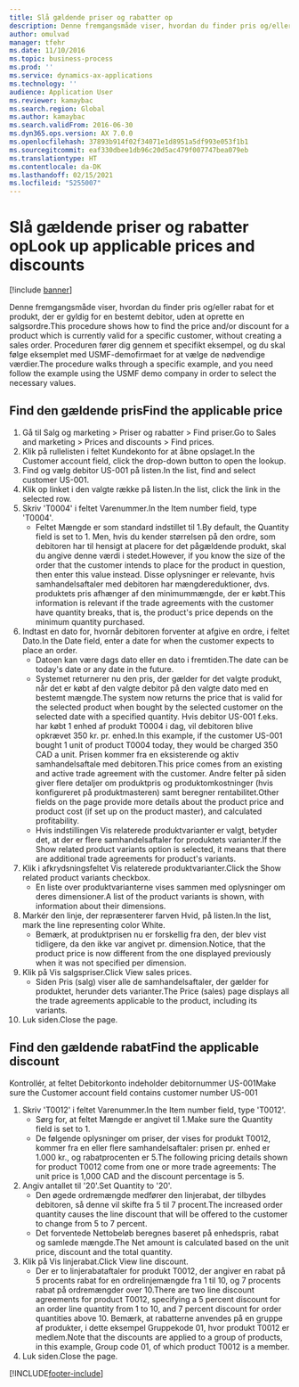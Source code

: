 ```yaml
---
title: Slå gældende priser og rabatter op
description: Denne fremgangsmåde viser, hvordan du finder pris og/eller rabat for et produkt, der er gyldig for en bestemt debitor, uden at oprette en salgsordre.
author: omulvad
manager: tfehr
ms.date: 11/10/2016
ms.topic: business-process
ms.prod: ''
ms.service: dynamics-ax-applications
ms.technology: ''
audience: Application User
ms.reviewer: kamaybac
ms.search.region: Global
ms.author: kamaybac
ms.search.validFrom: 2016-06-30
ms.dyn365.ops.version: AX 7.0.0
ms.openlocfilehash: 37893b914f02f34071e1d8951a5df993e053f1b1
ms.sourcegitcommit: eaf330dbee1db96c20d5ac479f007747bea079eb
ms.translationtype: HT
ms.contentlocale: da-DK
ms.lasthandoff: 02/15/2021
ms.locfileid: "5255007"
---
```

# <a name="look-up-applicable-prices-and-discounts"></a><span data-ttu-id="5bc3b-103">Slå gældende priser og rabatter op</span><span class="sxs-lookup"><span data-stu-id="5bc3b-103">Look up applicable prices and discounts</span></span>

[!include [banner](../../includes/banner.md)]

<span data-ttu-id="5bc3b-104">Denne fremgangsmåde viser, hvordan du finder pris og/eller rabat for et produkt, der er gyldig for en bestemt debitor, uden at oprette en salgsordre.</span><span class="sxs-lookup"><span data-stu-id="5bc3b-104">This procedure shows how to find the price and/or discount for a product which is currently valid for a specific customer, without creating a sales order.</span></span> <span data-ttu-id="5bc3b-105">Proceduren fører dig gennem et specifikt eksempel, og du skal følge eksemplet med USMF-demofirmaet for at vælge de nødvendige værdier.</span><span class="sxs-lookup"><span data-stu-id="5bc3b-105">The procedure walks through a specific example, and you need follow the example using the USMF demo company in order to select the necessary values.</span></span>


## <a name="find-the-applicable-price"></a><span data-ttu-id="5bc3b-106">Find den gældende pris</span><span class="sxs-lookup"><span data-stu-id="5bc3b-106">Find the applicable price</span></span>
1. <span data-ttu-id="5bc3b-107">Gå til Salg og marketing > Priser og rabatter > Find priser.</span><span class="sxs-lookup"><span data-stu-id="5bc3b-107">Go to Sales and marketing > Prices and discounts > Find prices.</span></span>
2. <span data-ttu-id="5bc3b-108">Klik på rullelisten i feltet Kundekonto for at åbne opslaget.</span><span class="sxs-lookup"><span data-stu-id="5bc3b-108">In the Customer account field, click the drop-down button to open the lookup.</span></span>
3. <span data-ttu-id="5bc3b-109">Find og vælg debitor US-001 på listen.</span><span class="sxs-lookup"><span data-stu-id="5bc3b-109">In the list, find and select customer US-001.</span></span>
4. <span data-ttu-id="5bc3b-110">Klik op linket i den valgte række på listen.</span><span class="sxs-lookup"><span data-stu-id="5bc3b-110">In the list, click the link in the selected row.</span></span>
5. <span data-ttu-id="5bc3b-111">Skriv 'T0004' i feltet Varenummer.</span><span class="sxs-lookup"><span data-stu-id="5bc3b-111">In the Item number field, type 'T0004'.</span></span>
    * <span data-ttu-id="5bc3b-112">Feltet Mængde er som standard indstillet til 1.</span><span class="sxs-lookup"><span data-stu-id="5bc3b-112">By default, the Quantity field is set to 1.</span></span> <span data-ttu-id="5bc3b-113">Men, hvis du kender størrelsen på den ordre, som debitoren har til hensigt at placere for det pågældende produkt, skal du angive denne værdi i stedet.</span><span class="sxs-lookup"><span data-stu-id="5bc3b-113">However, if you know the size of the order that the customer intends to place for the product in question, then enter this value instead.</span></span> <span data-ttu-id="5bc3b-114">Disse oplysninger er relevante, hvis samhandelsaftaler med debitoren har mængdereduktioner, dvs. produktets pris afhænger af den minimummængde, der er købt.</span><span class="sxs-lookup"><span data-stu-id="5bc3b-114">This information is relevant if the trade agreements with the customer have quantity breaks, that is, the product's price depends on the minimum quantity purchased.</span></span>  
6. <span data-ttu-id="5bc3b-115">Indtast en dato for, hvornår debitoren forventer at afgive en ordre, i feltet Dato.</span><span class="sxs-lookup"><span data-stu-id="5bc3b-115">In the Date field, enter a date for when the customer expects to place an order.</span></span> 
    * <span data-ttu-id="5bc3b-116">Datoen kan være dags dato eller en dato i fremtiden.</span><span class="sxs-lookup"><span data-stu-id="5bc3b-116">The date can be today's date or any date in the future.</span></span>  
    * <span data-ttu-id="5bc3b-117">Systemet returnerer nu den pris, der gælder for det valgte produkt, når det er købt af den valgte debitor på den valgte dato med en bestemt mængde.</span><span class="sxs-lookup"><span data-stu-id="5bc3b-117">The system now returns the price that is valid for the selected product when bought by the selected customer on the selected date with a specified quantity.</span></span> <span data-ttu-id="5bc3b-118">Hvis debitor US-001 f.eks. har købt 1 enhed af produkt T0004 i dag, vil debitoren blive opkrævet 350 kr. pr. enhed.</span><span class="sxs-lookup"><span data-stu-id="5bc3b-118">In this example, if the customer US-001 bought 1 unit of product T0004 today, they would be charged 350 CAD a unit.</span></span> <span data-ttu-id="5bc3b-119">Prisen kommer fra en eksisterende og aktiv samhandelsaftale med debitoren.</span><span class="sxs-lookup"><span data-stu-id="5bc3b-119">This price comes from an existing and active trade agreement with the customer.</span></span>      <span data-ttu-id="5bc3b-120">Andre felter på siden giver flere detaljer om produktpris og produktomkostninger (hvis konfigureret på produktmasteren) samt beregner rentabilitet.</span><span class="sxs-lookup"><span data-stu-id="5bc3b-120">Other fields on the page provide more details about the product price and product cost (if set up on the product master), and calculated profitability.</span></span>  
    * <span data-ttu-id="5bc3b-121">Hvis indstillingen Vis relaterede produktvarianter er valgt, betyder det, at der er flere samhandelsaftaler for produktets varianter.</span><span class="sxs-lookup"><span data-stu-id="5bc3b-121">If the Show related product variants option is selected, it means that there are additional trade agreements for product's variants.</span></span>  
7. <span data-ttu-id="5bc3b-122">Klik i afkrydsningsfeltet Vis relaterede produktvarianter.</span><span class="sxs-lookup"><span data-stu-id="5bc3b-122">Click the Show related product variants checkbox.</span></span>
    * <span data-ttu-id="5bc3b-123">En liste over produktvarianterne vises sammen med oplysninger om deres dimensioner.</span><span class="sxs-lookup"><span data-stu-id="5bc3b-123">A list of the product variants is shown, with information about their dimensions.</span></span>  
8. <span data-ttu-id="5bc3b-124">Markér den linje, der repræsenterer farven Hvid, på listen.</span><span class="sxs-lookup"><span data-stu-id="5bc3b-124">In the list, mark the line representing color White.</span></span>
    * <span data-ttu-id="5bc3b-125">Bemærk, at produktprisen nu er forskellig fra den, der blev vist tidligere, da den ikke var angivet pr. dimension.</span><span class="sxs-lookup"><span data-stu-id="5bc3b-125">Notice, that the product price is now different from the one displayed previously when it was not specified per dimension.</span></span>  
9. <span data-ttu-id="5bc3b-126">Klik på Vis salgspriser.</span><span class="sxs-lookup"><span data-stu-id="5bc3b-126">Click View sales prices.</span></span>
    * <span data-ttu-id="5bc3b-127">Siden Pris (salg) viser alle de samhandelsaftaler, der gælder for produktet, herunder dets varianter.</span><span class="sxs-lookup"><span data-stu-id="5bc3b-127">The Price (sales) page displays all the trade agreements applicable to the product, including its variants.</span></span>  
10. <span data-ttu-id="5bc3b-128">Luk siden.</span><span class="sxs-lookup"><span data-stu-id="5bc3b-128">Close the page.</span></span>

## <a name="find-the-applicable-discount"></a><span data-ttu-id="5bc3b-129">Find den gældende rabat</span><span class="sxs-lookup"><span data-stu-id="5bc3b-129">Find the applicable discount</span></span>
<span data-ttu-id="5bc3b-130">Kontrollér, at feltet Debitorkonto indeholder debitornummer US-001</span><span class="sxs-lookup"><span data-stu-id="5bc3b-130">Make sure the Customer account field contains customer number US-001</span></span>   
1. <span data-ttu-id="5bc3b-131">Skriv 'T0012' i feltet Varenummer.</span><span class="sxs-lookup"><span data-stu-id="5bc3b-131">In the Item number field, type 'T0012'.</span></span>
    * <span data-ttu-id="5bc3b-132">Sørg for, at feltet Mængde er angivet til 1.</span><span class="sxs-lookup"><span data-stu-id="5bc3b-132">Make sure the Quantity field is set to 1.</span></span>  
    * <span data-ttu-id="5bc3b-133">De følgende oplysninger om priser, der vises for produkt T0012, kommer fra en eller flere samhandelsaftaler: prisen pr. enhed er 1.000 kr., og rabatprocenten er 5.</span><span class="sxs-lookup"><span data-stu-id="5bc3b-133">The following pricing details shown for product T0012 come from one or more trade agreements: The unit price is 1,000 CAD and the discount percentage is 5.</span></span>  
2. <span data-ttu-id="5bc3b-134">Angiv antallet til '20'.</span><span class="sxs-lookup"><span data-stu-id="5bc3b-134">Set Quantity to '20'.</span></span>
    * <span data-ttu-id="5bc3b-135">Den øgede ordremængde medfører den linjerabat, der tilbydes debitoren, så denne vil skifte fra 5 til 7 procent.</span><span class="sxs-lookup"><span data-stu-id="5bc3b-135">The increased order quantity causes the line discount that will be offered to the customer to change from 5 to 7 percent.</span></span>  
    * <span data-ttu-id="5bc3b-136">Det forventede Nettobeløb beregnes baseret på enhedspris, rabat og samlede mængde.</span><span class="sxs-lookup"><span data-stu-id="5bc3b-136">The Net amount is calculated based on the unit price, discount and the total quantity.</span></span>  
3. <span data-ttu-id="5bc3b-137">Klik på Vis linjerabat.</span><span class="sxs-lookup"><span data-stu-id="5bc3b-137">Click View line discount.</span></span>
    * <span data-ttu-id="5bc3b-138">Der er to linjerabataftaler for produkt T0012, der angiver en rabat på 5 procents rabat for en ordrelinjemængde fra 1 til 10, og 7 procents rabat på ordremængder over 10.</span><span class="sxs-lookup"><span data-stu-id="5bc3b-138">There are two line discount agreements for product T0012, specifying a 5 percent discount for an order line quantity from 1 to 10, and 7 percent discount for order quantities above 10.</span></span> <span data-ttu-id="5bc3b-139">Bemærk, at rabatterne anvendes på en gruppe af produkter, i dette eksempel Gruppekode 01, hvor produkt T0012 er medlem.</span><span class="sxs-lookup"><span data-stu-id="5bc3b-139">Note that the discounts are applied to a group of products, in this example, Group code 01, of which product T0012 is a member.</span></span>  
4. <span data-ttu-id="5bc3b-140">Luk siden.</span><span class="sxs-lookup"><span data-stu-id="5bc3b-140">Close the page.</span></span>



[!INCLUDE[footer-include](../../../includes/footer-banner.md)]